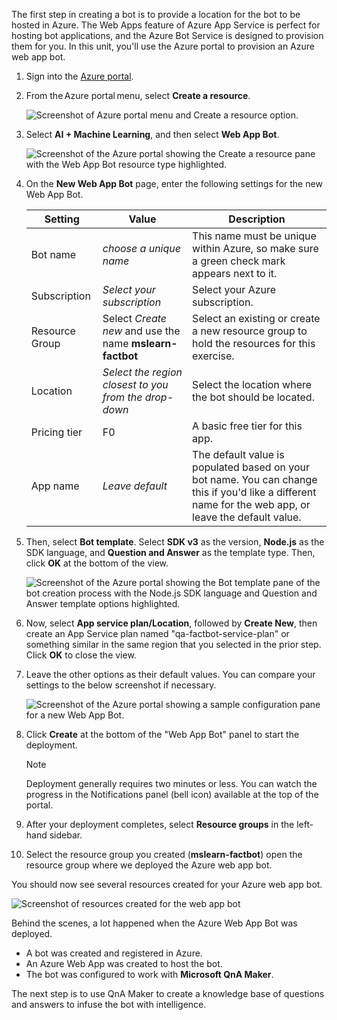 The first step in creating a bot is to provide a location for the bot to be hosted in Azure. The Web Apps feature of Azure App Service is perfect for hosting bot applications, and the Azure Bot Service is designed to provision them for you. In this unit, you'll use the Azure portal to provision an Azure web app bot.

1. Sign into the [Azure portal](https://portal.azure.com/?azure-portal=true).

1. From the Azure portal menu, select **Create a resource**.

    ![Screenshot of Azure portal menu and Create a resource option.](../media/2-create-a-resource.png)

1. Select **AI + Machine Learning**, and then select **Web App Bot**.

    ![Screenshot of the Azure portal showing the Create a resource pane with the Web App Bot resource type highlighted.](../media/2-new-bot-service.png)

1. On the **New Web App Bot** page, enter the following settings for the new Web App Bot.

    Setting|Value|Description
    ---|---|---
    Bot name|*choose a unique name*|This name must be unique within Azure, so make sure a green check mark appears next to it.
    Subscription|*Select your subscription*|Select your Azure subscription.
    Resource Group|Select *Create new* and use the name **mslearn-factbot**|Select an existing or create a new resource group to hold the resources for this exercise.
    Location|*Select the region closest to you from the drop-down*|Select the location where the bot should be located.
    Pricing tier|F0| A basic free tier for this app.
    App name|*Leave default*|The default value is populated based on your bot name. You can change this if you'd like a different name for the web app, or leave the default value.

1. Then, select **Bot template**. Select **SDK v3** as the version, **Node.js** as the SDK language, and **Question and Answer** as the template type. Then, click **OK** at the bottom of the view.

    ![Screenshot of the Azure portal showing the Bot template pane of the bot creation process with the Node.js SDK language and Question and Answer template options highlighted.](../media/2-portal-select-template.png)

1. Now, select **App service plan/Location**, followed by **Create New**, then create an App Service plan named "qa-factbot-service-plan" or something similar in the same region that you selected in the prior step. Click **OK** to close the view.

1. Leave the other options as their default values. You can compare your settings to the below screenshot if necessary.

    ![Screenshot of the Azure portal showing a sample configuration pane for a new Web App Bot.](../media/2-portal-start-bot-creation.png)

1. Click **Create** at the bottom of the "Web App Bot" panel to start the deployment.

    > [!NOTE]
    > Deployment generally requires two minutes or less. You can watch the progress in the Notifications panel (bell icon) available at the top of the portal.

1. After your deployment completes, select **Resource groups** in the left-hand sidebar.

1. Select the resource group you created (**mslearn-factbot**) open the resource group where we deployed the Azure web app bot.

You should now see several resources created for your Azure web app bot.

![Screenshot of resources created for the web app bot](../media/2-created-resources.png)

Behind the scenes, a lot happened when the Azure Web App Bot was deployed.

- A bot was created and registered in Azure.
- An Azure Web App was created to host the bot.
- The bot was configured to work with **Microsoft QnA Maker**.

The next step is to use QnA Maker to create a knowledge base of questions and answers to infuse the bot with intelligence.